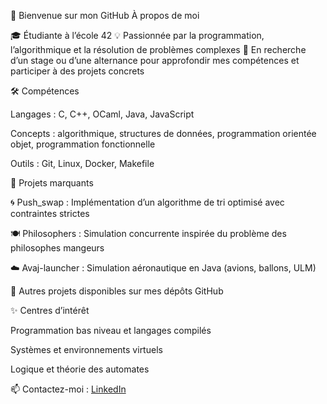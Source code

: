 👋 Bienvenue sur mon GitHub
À propos de moi

🎓 Étudiante à l’école 42
💡 Passionnée par la programmation, l’algorithmique et la résolution de problèmes complexes
🚀 En recherche d’un stage ou d’une alternance pour approfondir mes compétences et participer à des projets concrets

🛠️ Compétences

Langages : C, C++, OCaml, Java, JavaScript

Concepts : algorithmique, structures de données, programmation orientée objet, programmation fonctionnelle

Outils : Git, Linux, Docker, Makefile

📌 Projets marquants

🌀 Push_swap : Implémentation d’un algorithme de tri optimisé avec contraintes strictes

🍽️ Philosophers : Simulation concurrente inspirée du problème des philosophes mangeurs

☁️ Avaj-launcher : Simulation aéronautique en Java (avions, ballons, ULM)

🔧 Autres projets disponibles sur mes dépôts GitHub

✨ Centres d’intérêt

Programmation bas niveau et langages compilés

Systèmes et environnements virtuels

Logique et théorie des automates

📫 Contactez-moi : [LinkedIn](https://www.linkedin.com/in/mathilde-de-oliveira-7b1557204/)
